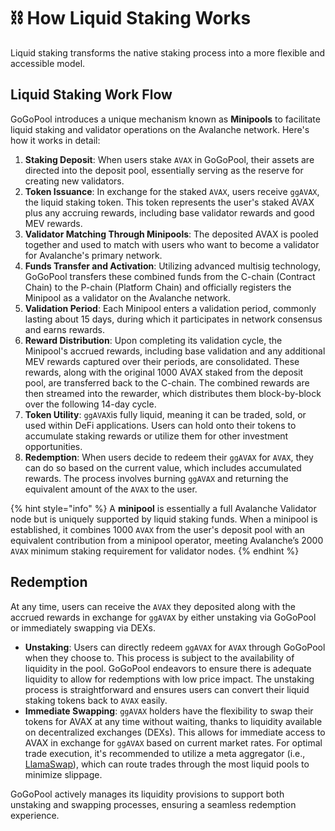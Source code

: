 # ⛓️ How Liquid Staking Works

Liquid staking transforms the native staking process into a more flexible and accessible model.

## Liquid Staking Work Flow

GoGoPool introduces a unique mechanism known as **Minipools** to facilitate liquid staking and validator operations on the Avalanche network. Here's how it works in detail:

1. **Staking Deposit**: When users stake `AVAX` in GoGoPool, their assets are directed into the deposit pool, essentially serving as the reserve for creating new validators.
2. **Token Issuance**: In exchange for the staked `AVAX`, users receive `ggAVAX`, the liquid staking token. This token represents the user's staked AVAX plus any accruing rewards, including base validator rewards and good MEV rewards.
3. **Validator Matching Through Minipools**: The deposited AVAX is pooled together and used to match with users who want to become a validator for Avalanche's primary network.
4. **Funds Transfer and Activation**: Utilizing advanced multisig technology, GoGoPool transfers these combined funds from the C-chain (Contract Chain) to the P-chain (Platform Chain) and officially registers the Minipool as a validator on the Avalanche network.
5. **Validation Period**: Each Minipool enters a validation period, commonly lasting about 15 days, during which it participates in network consensus and earns rewards.
6. **Reward Distribution**: Upon completing its validation cycle, the Minipool's accrued rewards, including base validation and any additional MEV rewards captured over their periods, are consolidated. These rewards, along with the original 1000 AVAX staked from the deposit pool, are transferred back to the C-chain. The combined rewards are then streamed into the rewarder, which distributes them block-by-block over the following 14-day cycle.
7. **Token Utility**: `ggAVAX`is fully liquid, meaning it can be traded, sold, or used within DeFi applications. Users can hold onto their tokens to accumulate staking rewards or utilize them for other investment opportunities.
8. **Redemption**: When users decide to redeem their `ggAVAX` for `AVAX`, they can do so based on the current value, which includes accumulated rewards. The process involves burning `ggAVAX` and returning the equivalent amount of the `AVAX` to the user.

{% hint style="info" %}
A **minipool** is essentially a full Avalanche Validator node but is uniquely supported by liquid staking funds. When a minipool is established, it combines 1000 `AVAX` from the user's deposit pool with an equivalent contribution from a minipool operator, meeting Avalanche’s 2000 `AVAX` minimum staking requirement for validator nodes.
{% endhint %}

## Redemption

At any time, users can receive the `AVAX` they deposited along with the accrued rewards in exchange for `ggAVAX` by either unstaking via GoGoPool or immediately swapping via DEXs.

* **Unstaking**: Users can directly redeem `ggAVAX` for `AVAX` through GoGoPool when they choose to. This process is subject to the availability of liquidity in the pool. GoGoPool endeavors to ensure there is adequate liquidity to allow for redemptions with low price impact. The unstaking process is straightforward and ensures users can convert their liquid staking tokens back to `AVAX` easily.
* **Immediate Swapping**: `ggAVAX` holders have the flexibility to swap their tokens for AVAX at any time without waiting, thanks to liquidity available on decentralized exchanges (DEXs). This allows for immediate access to AVAX in exchange for `ggAVAX` based on current market rates. For optimal trade execution, it's recommended to utilize a meta aggregator (i.e., [LlamaSwap](https://swap.defillama.com/?chain=avax\&from=0x0000000000000000000000000000000000000000\&to=0xa25eaf2906fa1a3a13edac9b9657108af7b703e3)), which can route trades through the most liquid pools to minimize slippage.

GoGoPool actively manages its liquidity provisions to support both unstaking and swapping processes, ensuring a seamless redemption experience.
